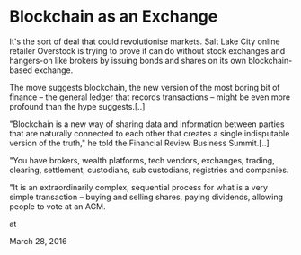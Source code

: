 # Blockchain as an Exchange
It's the sort of deal that could revolutionise markets. Salt Lake City online retailer Overstock is trying to prove it can do without stock exchanges and hangers-on like brokers by issuing bonds and shares on its own blockchain-based exchange.

The move suggests blockchain, the new version of the most boring bit of finance – the general ledger that records transactions – might be even more profound than the hype suggests.[..]

"Blockchain is a new way of sharing data and information between parties that are naturally connected to each other that creates a single indisputable version of the truth," he told the Financial Review Business Summit.[..]

"You have brokers, wealth platforms, tech vendors, exchanges, trading, clearing, settlement, custodians, sub custodians, registries and companies.

"It is an extraordinarily complex, sequential process for what is a very simple transaction – buying and selling shares, paying dividends, allowing people to vote at an AGM.







at

March 28, 2016















